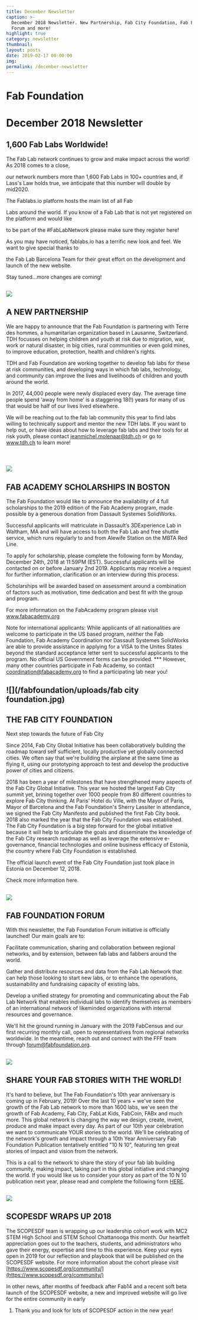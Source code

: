 ```yaml
---
title: December Newsletter
caption: >-
  December 2018 Newsletter. New Partnership, Fab City Foundation, Fab Foundation
  Forum and more!
highlight: true
category: newsletter
thumbnail:
layout: posts
date: 2019-02-17 00:00:00
img:
permalink: /december-newsletter
---
```


# Fab Foundation

# December 2018 Newsletter

## 1,600 Fab Labs Worldwide!

The Fab Lab network continues to grow and make impact across the world! As 2018 comes to a close,

our network numbers more than 1,600 Fab Labs in 100+ countries and, if Lass's Law holds true, we anticipate that this number will double by mid2020.

The Fablabs.io platform hosts the main list of all Fab

Labs around the world. If you know of a Fab Lab that is not yet registered on the platform and would like

to be part of the #FabLabNetwork please make sure they register here!

As you may have noticed, fablabs.io has a terrific new look and feel. We want to give special thanks to

the Fab Lab Barcelona Team for their great effort on the development and launch of the new website.

Stay tuned…more changes are coming!

## ![](/fabfoundation/uploads/TdH.jpg)

## A NEW PARTNERSHIP

We are happy to announce that the Fab Foundation is partnering with Terre des hommes, a humanitarian organization based in Lausanne, Switzerland. TDH focusses on helping children and youth at risk due to migration, war, work or natural disaster, in big cities, rural communities or even gold mines, to improve education, protection, health and children's rights.

TDH and Fab Foundation are working together to develop fab labs for these at risk communities, and developing ways in which fab labs, technology, and community can improve the lives and livelihoods of children and youth around the world.

In 2017, 44,000 people were newly displaced every day. The average time people spend ‘away from home’ is a staggering 18(!) years for many of us that would be half of our lives lived elsewhere.

We will be reaching out to the fab lab community this year to find labs willing to technically support and mentor the new TDH labs. If you want to help out, or have ideas about how to leverage fab labs and their tools for at risk youth, please contact jeanmichel.molenaar@tdh.ch or go to www.tdh.ch to learn more!

## <br>![](/fabfoundation/uploads/Solidworks-Logo.png)

## FAB ACADEMY SCHOLARSHIPS IN BOSTON

The Fab Foundation would like to announce the availability of 4 full scholarships to the 2019 edition of the Fab Academy program, made possible by a generous donation from Dassault Systemes SolidWorks.

Successful applicants will matriculate in Dassault’s 3DExperience Lab in Waltham, MA and will have access to both the Fab Lab and free shuttle service, which runs regularly to and from Alewife Station on the MBTA Red Line.

To apply for scholarship, please complete the following form by Monday, December 24th, 2018 at 11:59PM (EST). Successful applicants will be contacted on or before January 2nd 2019. Applicants may receive a request for further information, clarification or an interview during this process.

Scholarships will be awarded based on assessment around a combination of factors such as motivation, time dedication and best fit with the group and program.

For more information on the FabAcademy program please visit www.fabacademy.org

Note for international applicants: While applicants of all nationalities are welcome to participate in the US based program, neither the Fab Foundation, Fab Academy Coordination nor Dassault Systemes SolidWorks are able to provide assistance in applying for a VISA to the Unites States beyond the standard acceptance letter sent to successful applicants to the program. No official US Government forms can be provided. \*\*\* However, many other countries participate in Fab Academy, so contact coordination@fabacademy.org to find a participating lab near you!

## ![](/fabfoundation/uploads/fab city foundation.jpg)

## THE FAB CITY FOUNDATION

Next step towards the future of Fab City

Since 2014, Fab City Global Initiative has been collaboratively building the roadmap toward self sufficient, locally productive yet globally connected cities. We often say that we're building the airplane at the same time as flying it, using our prototyping approach to test and develop the productive power of cities and citizens.

2018 has been a year of milestones that have strengthened many aspects of the Fab City Global Initiative. This year we hosted the largest Fab City summit yet, brining together over 1000 people from 80 different countries to explore Fab City thinking. At Paris' Hotel du Ville, with the Mayor of Paris, Mayor of Barcelona and the Fab Foundation's Sherry Lassiter in attendance, we signed the Fab City Manifesto and published the first Fab City book. 2018 also marked the year that the Fab City Foundation was established. The Fab City Foundation is a big step forward for the global initiative because it will help to articulate the goals and disseminate the knowledge of the Fab City research roadmap as well as leverage the extensive e-governance, financial technologies and online business efficacy of Estonia, the country where Fab City Foundation is established.

The official launch event of the Fab City Foundation just took place in Estonia on December 12, 2018.

Check more information here.

## ![](/fabfoundation/uploads/FFF.jpg)

## FAB FOUNDATION FORUM

With this newsletter, the Fab Foundation Forum initiative is officially launched! Our main goals are to:

Facilitate communication, sharing and collaboration between regional networks, and by extension, between fab labs and fabbers around the world.

Gather and distribute resources and data from the Fab Lab Network that can help those looking to start new labs, or to enhance the operations, sustainability and fundraising capacity of existing labs.

Develop a unified strategy for promoting and communicating about the Fab Lab Network that enables individual labs to identify themselves as members of an international network of likeminded organizations with internal resources and governance.

We'll hit the ground running in January with the 2019 FabCensus and our first recurring monthly call, open to representatives from regional networks worldwide. In the meantime, reach out and connect with the FFF team through forum@fabfoundation.org.

## ![](/fabfoundation/uploads/SCOPES2.jpg)

## SHARE YOUR FAB STORIES WITH THE WORLD!

It's hard to believe, but The Fab Foundation's 10th year anniversary is coming up in February, 2019! Over the last 10 years + we've seen the growth of the Fab Lab network to more than 1600 labs, we've seen the growth of Fab Academy, Fab City, FabLat Kids, FabCoin, FABx and much more. This global network is changing the way we design, create, invent, produce and make impact every day. As part of our 10th year celebration we want to communicate YOUR stories to the world. We'll be celebrating of the network's growth and impact through a 10th Year Anniversary Fab Foundation Publication tentatively entitled "10 N 10", featuring ten great stories of impact and vision from the network.

This is a call to the network to share the story of your fab lab building community, making impact, taking part in this global initiative and changing the world. If you would like us to consider your story as part of the 10 N 10 publication next year, please read and complete the following form [HERE](https://form.jotformz.com/82757379572675).

## ![](/fabfoundation/uploads/SCOPES.jpg)

## SCOPESDF WRAPS UP 2018

The SCOPESDF team is wrapping up our leadership cohort work with MC2 STEM High School and STEM School Chattanooga this month. Our heartfelt appreciation goes out to the teachers, students, and administrators who gave their energy, expertise and time to this experience. Keep your eyes open in 2019 for our reflection and playbook that will be published on the SCOPESDF website. For more information about the cohort please visit [https://www.scopesdf.org/community/](https://www.scopesdf.org/community/)

In other news, after months of feedback after Fab14 and a recent soft beta launch of the SCOPESDF website, a new and improved website will go live for the entire community in early

1. Thank you and look for lots of SCOPESDF action in the new year!